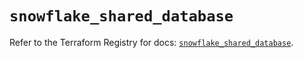 # `snowflake_shared_database`

Refer to the Terraform Registry for docs: [`snowflake_shared_database`](https://registry.terraform.io/providers/snowflake-labs/snowflake/0.98.0/docs/resources/shared_database).
